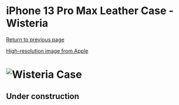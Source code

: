 # iPhone 13 Pro Max Leather Case - Wisteria

[Return to previous page](/iphone_13)

[High-resolution image from Apple](https://store.storeimages.cdn-apple.com/8756/as-images.apple.com/is//MM1P3?wid=4500&hei=4500&fmt=png)

# ![Wisteria Case](/everyphone/MM1P3.png)

## Under construction
